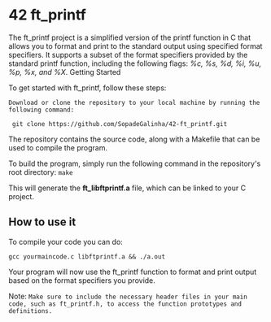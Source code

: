 <h1>42 ft_printf</h1>

The ft_printf project is a simplified version of the printf function in C that allows you to format and print to the standard output using specified format specifiers. It supports a subset of the format specifiers provided by the standard printf function, including the following flags:
*%c, %s, %d, %i, %u, %p, %x, and %X*.
Getting Started

To get started with ft_printf, follow these steps:

`Download or clone the repository to your local machine by running the following command:`

     git clone https://github.com/SopadeGalinha/42-ft_printf.git

The repository contains the source code, along with a Makefile that can be used to compile the program.

To build the program, simply run the following command in the repository's root directory: `make`

This will generate the **ft_libftprintf.a** file, which can be linked to your C project.

## How to use it

To compile your code you can do:

    gcc yourmaincode.c libftprintf.a && ./a.out

Your program will now use the ft_printf function to format and print output based on the format specifiers you provide.

Note: `Make sure to include the necessary header files in your main code, such as ft_printf.h, to access the function prototypes and definitions.`

